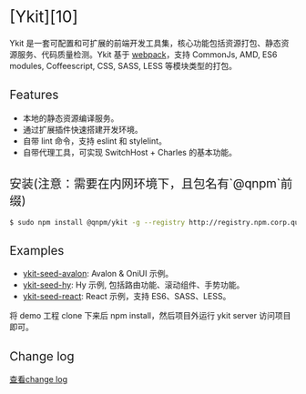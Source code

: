 <h1 style="font-weight: normal"> [Ykit][10] </h1>

Ykit 是一套可配置和可扩展的前端开发工具集，核心功能包括资源打包、静态资源服务、代码质量检测。Ykit 基于 [webpack][1]，支持 CommonJs, AMD, ES6 modules, Coffeescript, CSS, SASS, LESS 等模块类型的打包。

<h2 style="font-weight: normal"> Features </h2>

- 本地的静态资源编译服务。
- 通过扩展插件快速搭建开发环境。
- 自带 lint 命令，支持 eslint 和 stylelint。
- 自带代理工具，可实现 SwitchHost + Charles 的基本功能。

<h2 style="font-weight: normal"> 安装(注意：需要在内网环境下，且包名有`@qnpm`前缀) </h2>

```bash
$ sudo npm install @qnpm/ykit -g --registry http://registry.npm.corp.qunar.com/
```

<h2 style="font-weight: normal"> Examples </h2>

- [ykit-seed-avalon][6]: Avalon & OniUI 示例。
- [ykit-seed-hy][7]: Hy 示例, 包括路由功能、滚动组件、手势功能。
- [ykit-seed-react][8]: React 示例，支持 ES6、SASS、LESS。

将 demo 工程 clone 下来后 npm install，然后项目外运行 ykit server 访问项目即可。

<h2 style="font-weight: normal"> Change log </h2>

[查看change log][11]

[1]: https://github.com/webpack/webpack
[6]: http://gitlab.corp.qunar.com/yuhao.ju/ykit-seed-avalon
[7]: http://gitlab.corp.qunar.com/yuhao.ju/ykit-seed-hy
[8]: http://gitlab.corp.qunar.com/yuhao.ju/ykit-seed-react
[9]: http://gitlab.corp.qunar.com/mfe/ykit/issues
[10]: http://ued.qunar.com/ykit
[11]: http://gitlab.corp.qunar.com/mfe/ykit/blob/master/CHANGELOG.md
